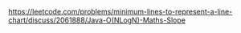 https://leetcode.com/problems/minimum-lines-to-represent-a-line-chart/discuss/2061888/Java-O(NLogN)-Maths-Slope
